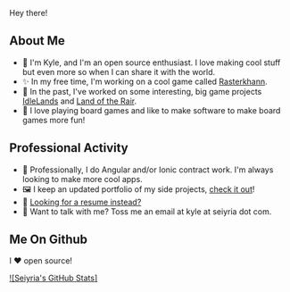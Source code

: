 Hey there!

## About Me
- 👋 I'm Kyle, and I'm an open source enthusiast. I love making cool stuff but even more so when I can share it with the world.
- ✨ In my free time, I'm working on a cool game called [Rasterkhann](https://github.com/seiyria/rasterkhann).
- 🔭 In the past, I've worked on some interesting, big game projects [IdleLands](https://github.com/idlelands/idlelands) and [Land of the Rair](https://github.com/landoftherair/landoftherair).
- 🎲 I love playing board games and like to make software to make board games more fun!

## Professional Activity 
- 🌱 Professionally, I do Angular and/or Ionic contract work. I'm always looking to make more cool apps.
- 🖼️ I keep an updated portfolio of my side projects, [check it out](https://seiyria.com/portfolio/)!
- 📰 [Looking for a resume instead?](https://seiyria.com/resume.pdf)
- 💬 Want to talk with me? Toss me an email at kyle at seiyria dot com.

## Me On Github

I ❤️ open source!

[![Seiyria's GitHub Stats]](https://github-readme-stats.vercel.app/api?username=seiyria&count_private=true&show_icons=true)
